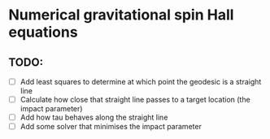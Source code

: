 # Numerical gravitational spin Hall equations


## TODO:
- [ ] Add least squares to determine at which point the geodesic is a straight line
- [ ] Calculate how close that straight line passes to a target location (the impact parameter)
- [ ] Add how tau behaves along the straight line
- [ ] Add some solver that minimises the impact parameter
